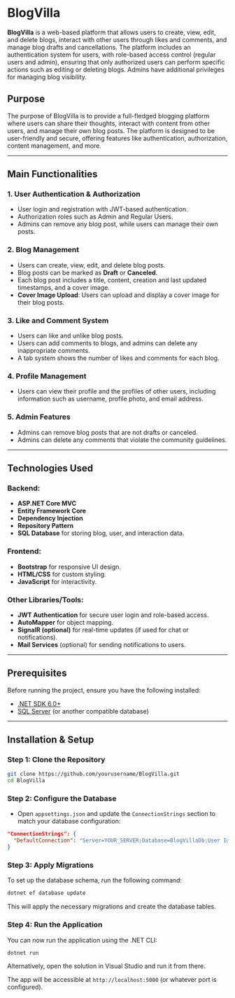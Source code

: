 # BlogVilla

**BlogVilla** is a web-based platform that allows users to create, view, edit, and delete blogs, interact with other users through likes and comments, and manage blog drafts and cancellations. The platform includes an authentication system for users, with role-based access control (regular users and admin), ensuring that only authorized users can perform specific actions such as editing or deleting blogs. Admins have additional privileges for managing blog visibility.

## Purpose

The purpose of BlogVilla is to provide a full-fledged blogging platform where users can share their thoughts, interact with content from other users, and manage their own blog posts. The platform is designed to be user-friendly and secure, offering features like authentication, authorization, content management, and more.

---

## Main Functionalities

### 1. **User Authentication & Authorization**

-   User login and registration with JWT-based authentication.
-   Authorization roles such as Admin and Regular Users.
-   Admins can remove any blog post, while users can manage their own posts.

### 2. **Blog Management**

-   Users can create, view, edit, and delete blog posts.
-   Blog posts can be marked as **Draft** or **Canceled**.
-   Each blog post includes a title, content, creation and last updated timestamps, and a cover image.
-   **Cover Image Upload**: Users can upload and display a cover image for their blog posts.

### 3. **Like and Comment System**

-   Users can like and unlike blog posts.
-   Users can add comments to blogs, and admins can delete any inappropriate comments.
-   A tab system shows the number of likes and comments for each blog.

### 4. **Profile Management**

-   Users can view their profile and the profiles of other users, including information such as username, profile photo, and email address.

### 5. **Admin Features**

-   Admins can remove blog posts that are not drafts or canceled.
-   Admins can delete any comments that violate the community guidelines.

---

## Technologies Used

### Backend:

-   **ASP.NET Core MVC**
-   **Entity Framework Core**
-   **Dependency Injection**
-   **Repository Pattern**
-   **SQL Database** for storing blog, user, and interaction data.

### Frontend:

-   **Bootstrap** for responsive UI design.
-   **HTML/CSS** for custom styling.
-   **JavaScript** for interactivity.

### Other Libraries/Tools:

-   **JWT Authentication** for secure user login and role-based access.
-   **AutoMapper** for object mapping.
-   **SignalR (optional)** for real-time updates (if used for chat or notifications).
-   **Mail Services** (optional) for sending notifications to users.

---

## Prerequisites

Before running the project, ensure you have the following installed:

-   [.NET SDK 6.0+](https://dotnet.microsoft.com/download/dotnet/6.0)
-   [SQL Server](https://www.microsoft.com/en-us/sql-server/sql-server-downloads) (or another compatible database)

---

## Installation & Setup

### Step 1: Clone the Repository

```bash
git clone https://github.com/yourusername/BlogVilla.git
cd BlogVilla
```

### Step 2: Configure the Database

-   Open `appsettings.json` and update the `ConnectionStrings` section to match your database configuration:

```json
"ConnectionStrings": {
  "DefaultConnection": "Server=YOUR_SERVER;Database=BlogVillaDb;User Id=YOUR_USERNAME;Password=YOUR_PASSWORD;"
}
```

### Step 3: Apply Migrations

To set up the database schema, run the following command:

```bash
dotnet ef database update
```

This will apply the necessary migrations and create the database tables.

### Step 4: Run the Application

You can now run the application using the .NET CLI:

```bash
dotnet run
```

Alternatively, open the solution in Visual Studio and run it from there.

The app will be accessible at `http://localhost:5000` (or whatever port is configured).
